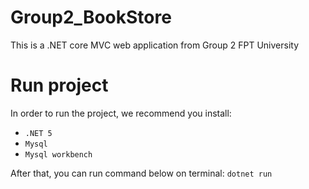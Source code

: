# Group2_BookStore
This is a .NET core MVC web application from Group 2 FPT University

# Run project
In order to run the project, we recommend you install:
- `.NET 5`
- `Mysql`
- `Mysql workbench`

After that, you can run command below on terminal:
`dotnet run`